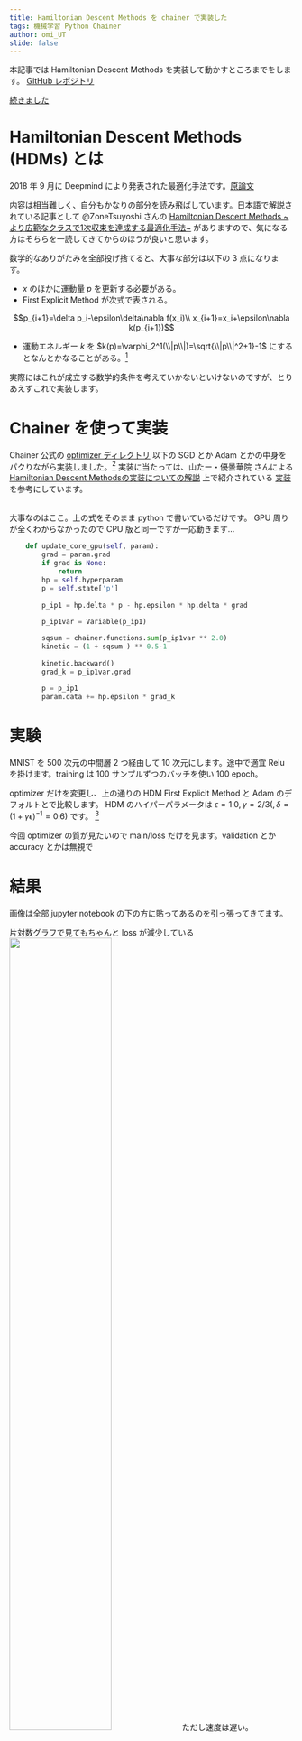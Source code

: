 ```yaml
---
title: Hamiltonian Descent Methods を chainer で実装した
tags: 機械学習 Python Chainer
author: omi_UT
slide: false
---
```

本記事では Hamiltonian Descent Methods を実装して動かすところまでをします。
[GitHub レポジトリ](https://github.com/omi-key/Hamiltonian-Descent-Methods/)

[続きました](https://qiita.com/omi_UT/items/07e366e56b20dbfd50de)

# Hamiltonian Descent Methods (HDMs) とは
2018 年 9 月に Deepmind により発表された最適化手法です。[原論文](https://arxiv.org/pdf/1809.05042.pdf)

内容は相当難しく、自分もかなりの部分を読み飛ばしています。日本語で解説されている記事として @ZoneTsuyoshi さんの [Hamiltonian Descent Methods ~より広範なクラスで1次収束を達成する最適化手法~](https://qiita.com/ZoneTsuyoshi/items/37809abfdce747ecd6d5) がありますので、気になる方はそちらを一読してきてからのほうが良いと思います。

数学的なありがたみを全部投げ捨てると、大事な部分は以下の 3 点になります。

* $x$ のほかに運動量 $p$ を更新する必要がある。
* First Explicit Method が次式で表される。

```math
p_{i+1}=\delta p_i-\epsilon\delta\nabla f(x_i)\\
x_{i+1}=x_i+\epsilon\nabla k(p_{i+1})
```

* 運動エネルギー $k$ を $k(p)=\varphi_2^1(\\|p\\|)=\sqrt{\\|p\\|^2+1}-1$ にするとなんとかなることがある。[^1]

実際にはこれが成立する数学的条件を考えていかないといけないのですが、とりあえずこれで実装します。

# Chainer を使って実装
Chainer 公式の [optimizer ディレクトリ](https://github.com/chainer/chainer/tree/master/chainer/optimizers) 以下の SGD とか Adam とかの中身をパクりながら[実装しました](https://github.com/omi-key/Hamiltonian-Descent-Methods/blob/master/HDMs.ipynb)。[^2] 実装に当たっては、山たー・優曇華院 さんによる [Hamiltonian Descent Methodsの実装についての解説](https://omedstu.jimdo.com/2018/09/26/hamiltonian-descent-methods%E3%81%AE%E5%AE%9F%E8%A3%85%E3%81%AB%E3%81%A4%E3%81%84%E3%81%A6%E3%81%AE%E8%A7%A3%E8%AA%AC/) 上で紹介されている [実装](https://github.com/takyamamoto/FirstExplicitMethod-HDM/blob/master/first_explicit_method_chainer.py) を参考にしています。
[^2]: [4] 番のブロック。 上手いことリンク張れるのかもしれませんが jupyter notebook の使い方わからないので… <br> ついでに吐かせたログを消す方法も知らず
<br>
大事なのはここ。上の式をそのまま python で書いているだけです。
GPU 周りが全くわからなかったので CPU 版と同一ですが一応動きます…

```python
    def update_core_gpu(self, param):
        grad = param.grad
        if grad is None:
            return
        hp = self.hyperparam
        p = self.state['p']
        
        p_ip1 = hp.delta * p - hp.epsilon * hp.delta * grad
        
        p_ip1var = Variable(p_ip1)

        sqsum = chainer.functions.sum(p_ip1var ** 2.0)
        kinetic = (1 + sqsum ) ** 0.5-1
        
        kinetic.backward()
        grad_k = p_ip1var.grad
        
        p = p_ip1
        param.data += hp.epsilon * grad_k
```

# 実験
MNIST を 500 次元の中間層 2 つ経由して 10 次元にします。途中で適宜 Relu を掛けます。training は 100 サンプルずつのバッチを使い 100 epoch。

optimizer だけを変更し、上の通りの HDM First Explicit Method と Adam のデフォルトとで比較します。
HDM のハイパーパラメータは $\epsilon = 1.0, \gamma = 2/3 (,\delta = (1+\gamma\epsilon)^{-1} = 0.6)$ です。 [^3] 

今回 optimizer の質が見たいので main/loss だけを見ます。validation とか accuracy とかは無視で

# 結果
画像は全部 jupyter notebook の下の方に貼ってあるのを引っ張ってきてます。

片対数グラフで見てもちゃんと loss が減少している
<img src="https://qiita-image-store.s3.amazonaws.com/0/266393/6cce0f50-43b5-aaa6-b0f5-3024f5e24f4a.png" width=60%>
ただし速度は遅い。
<img src="https://qiita-image-store.s3.amazonaws.com/0/266393/5f8c2168-ee38-e8e9-9168-0d89e3ef0b52.png" width=60%>

#まとめ
* たぶん Chainer で動く HDM を実装した
* epoch 数で見ると収束が速い
    * 実装がまともなら実行時間で見てもよくなるのだろうか？　→[なりました](https://qiita.com/omi_UT/items/07e366e56b20dbfd50de)
    * MNIST だと loss が減るのが早すぎる気がした


[^3]: $\epsilon$ が狂気の沙汰ですが $f$ ではなく $\nabla k$ にかかっている式の意味を考えたら 1 でもいいかなあと。$\gamma$ は適当。これでうまくいったので、よしとします。



[^1]: [Hamiltonian Descent Methods ~より広範なクラスで1次収束を達成する最適化手法~](https://qiita.com/ZoneTsuyoshi/items/37809abfdce747ecd6d5) <br><br>  **relativistic kinetic** と呼ばれ，微分すると， $$\nabla k(p)=\frac{p}{\sqrt{\\|p\\|^2+1}}$$ となり，様々な適応的勾配降下法で使われている形になる．

